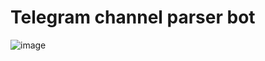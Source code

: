 # Telegram channel parser bot
![image](https://github.com/coolworld2049/telegram_channel_parser_bot/assets/82733942/480eba4e-3df7-4254-ae9a-bed7bf0aae2e)
